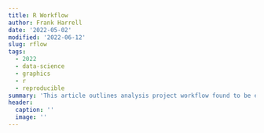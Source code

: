 ```yaml
--- 
title: R Workflow
author: Frank Harrell
date: '2022-05-02'
modified: '2022-06-12'
slug: rflow
tags:
  - 2022
  - data-science
  - graphics
  - r
  - reproducible
summary: 'This article outlines analysis project workflow found to be efficient in making reproducible research reports using R with `Quarto`.  I start by covering the creation of annotated analysis files, discovering missing data patterns, and running descriptive statistics on with goals of understanding the data and the quality and completeness of the data.  Functions in the `Hmisc` package are used to annotate data frames and data tables with labels and units of measurement and to produce tabular and graphical statistical summaries. Several examples of processing and manipulating data using the `data.table` package are given.  Much attention is paid to the use of minimal-assumption methods for describing relationships with continuous variables, avoiding disasters such as computing mean Y as a function of quintiles of body mass index.  Examples of diagramming exclusions of observations from analysis, caching results, doing parallel processing, and running simulations are presented.  Note that this article is available as an electronic book at [hbiostat.org/rflow](https://hbiostat.org/rflow).'
header:
  caption: ''
  image: ''
---
```

